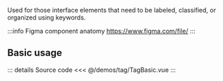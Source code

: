Used for those interface elements that need to be labeled, classified, or organized using keywords.

:::info Figma component anatomy
https://www.figma.com/file/
:::

## Basic usage

<TagBasic />

::: details Source code
<<< @/demos/tag/TagBasic.vue
:::
